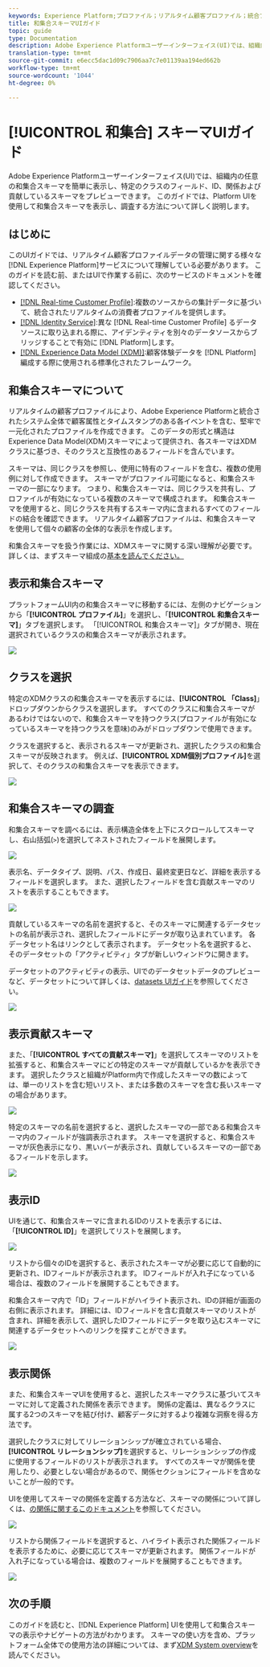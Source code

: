 ```yaml
---
keywords: Experience Platform;プロファイル；リアルタイム顧客プロファイル；統合プロファイル；統合プロファイル；統合プロファイル;和集合;rtcp；有効プロファイル;プロファイルの有効化；スキーマ和集合;プロファイル和集合;プロファイル;
title: 和集合スキーマUIガイド
topic: guide
type: Documentation
description: Adobe Experience Platformユーザーインターフェイス(UI)では、組織内の任意の和集合スキーマを簡単に表示し、特定のクラスのフィールド、ID、関係および貢献しているスキーマをプレビューできます。 このガイドでは、Platform UIを使用して和集合スキーマを表示し、調査する方法について詳しく説明します。
translation-type: tm+mt
source-git-commit: e6ecc5dac1d09c7906aa7c7e01139aa194ed662b
workflow-type: tm+mt
source-wordcount: '1044'
ht-degree: 0%

---
```



# [!UICONTROL 和集合] スキーマUIガイド

Adobe Experience Platformユーザーインターフェイス(UI)では、組織内の任意の和集合スキーマを簡単に表示し、特定のクラスのフィールド、ID、関係および貢献しているスキーマをプレビューできます。 このガイドでは、Platform UIを使用して和集合スキーマを表示し、調査する方法について詳しく説明します。

## はじめに

このUIガイドでは、リアルタイム顧客プロファイルデータの管理に関する様々な[!DNL Experience Platform]サービスについて理解している必要があります。 このガイドを読む前、またはUIで作業する前に、次のサービスのドキュメントを確認してください。

* [[!DNL Real-time Customer Profile]](../home.md):複数のソースからの集計データに基づいて、統合されたリアルタイムの消費者プロファイルを提供します。
* [[!DNL Identity Service]](../../identity-service/home.md):異な [!DNL Real-time Customer Profile] るデータソースに取り込まれる際に、アイデンティティを別々のデータソースからブリッジすることで有効に [!DNL Platform]します。
* [[!DNL Experience Data Model (XDM)]](../../xdm/home.md):顧客体験データを [!DNL Platform] 編成する際に使用される標準化されたフレームワーク。

## 和集合スキーマについて

リアルタイムの顧客プロファイルにより、Adobe Experience Platformと統合されたシステム全体で顧客属性とタイムスタンプのある各イベントを含む、堅牢で一元化されたプロファイルを作成できます。 このデータの形式と構造はExperience Data Model(XDM)スキーマによって提供され、各スキーマはXDMクラスに基づき、そのクラスと互換性のあるフィールドを含んでいます。

スキーマは、同じクラスを参照し、使用に特有のフィールドを含む、複数の使用例に対して作成できます。 スキーマがプロファイル可能になると、和集合スキーマの一部になります。 つまり、和集合スキーマは、同じクラスを共有し、プロファイルが有効になっている複数のスキーマで構成されます。 和集合スキーマを使用すると、同じクラスを共有するスキーマ内に含まれるすべてのフィールドの結合を確認できます。 リアルタイム顧客プロファイルは、和集合スキーマを使用して個々の顧客の全体的な表示を作成します。

和集合スキーマを扱う作業には、XDMスキーマに関する深い理解が必要です。 詳しくは、まずスキーマ組成の[基本を読んでください。](../../xdm/schema/composition.md)

## 表示和集合スキーマ

プラットフォームUI内の和集合スキーマに移動するには、左側のナビゲーションから「**[!UICONTROL プロファイル]**」を選択し、「**[!UICONTROL 和集合スキーマ]**」タブを選択します。 「[!UICONTROL 和集合スキーマ]」タブが開き、現在選択されているクラスの和集合スキーマが表示されます。

![](../images/union-schema/union-schema-landing.png)

## クラスを選択

特定のXDMクラスの和集合スキーマを表示するには、**[!UICONTROL 「Class]**」ドロップダウンからクラスを選択します。 すべてのクラスに和集合スキーマがあるわけではないので、和集合スキーマを持つクラス(プロファイルが有効になっているスキーマを持つクラスを意味)のみがドロップダウンで使用できます。

クラスを選択すると、表示されるスキーマが更新され、選択したクラスの和集合スキーマが反映されます。 例えば、**[!UICONTROL XDM個別プロファイル]**&#x200B;を選択して、そのクラスの和集合スキーマを表示できます。

![](../images/union-schema/union-schema-class.png)

## 和集合スキーマの調査

和集合スキーマを調べるには、表示構造全体を上下にスクロールしてスキーマし、右山括弧(`>`)を選択してネストされたフィールドを展開します。

![](../images/union-schema/union-schema-explore.png)

表示名、データタイプ、説明、パス、作成日、最終変更日など、詳細を表示するフィールドを選択します。 また、選択したフィールドを含む貢献スキーマのリストを表示することもできます。

![](../images/union-schema/union-schema-explore-field.png)

貢献しているスキーマの名前を選択すると、そのスキーマに関連するデータセットの名前が表示され、選択したフィールドにデータが取り込まれています。 各データセット名はリンクとして表示されます。 データセット名を選択すると、そのデータセットの「アクティビティ」タブが新しいウィンドウに開きます。

データセットのアクティビティの表示、UIでのデータセットデータのプレビューなど、データセットについて詳しくは、[datasets UIガイド](../../catalog/datasets/user-guide.md)を参照してください。

![](../images/union-schema/union-schema-field-datasets.png)

## 表示貢献スキーマ

また、「**[!UICONTROL すべての貢献スキーマ]**」を選択してスキーマのリストを拡張すると、和集合スキーマにどの特定のスキーマが貢献しているかを表示できます。 選択したクラスと組織がPlatform内で作成したスキーマの数によっては、単一のリストを含む短いリスト、または多数のスキーマを含む長いスキーマの場合があります。

![](../images/union-schema/union-schema-contributing-schemas.png)

特定のスキーマの名前を選択すると、選択したスキーマの一部である和集合スキーマ内のフィールドが強調表示されます。 スキーマを選択すると、和集合スキーマが灰色表示になり、黒いバーが表示され、貢献しているスキーマの一部であるフィールドを示します。

![](../images/union-schema/union-schema-select-schema.png)

## 表示ID

UIを通じて、和集合スキーマに含まれるIDのリストを表示するには、「**[!UICONTROL ID]**」を選択してリストを展開します。

![](../images/union-schema/union-schema-identities.png)

リストから個々のIDを選択すると、表示されたスキーマが必要に応じて自動的に更新され、IDフィールドが表示されます。 IDフィールドが入れ子になっている場合は、複数のフィールドを展開することもできます。

和集合スキーマ内で「ID」フィールドがハイライト表示され、IDの詳細が画面の右側に表示されます。 詳細には、IDフィールドを含む貢献スキーマのリストが含まれ、詳細を表示して、選択したIDフィールドにデータを取り込むスキーマに関連するデータセットへのリンクを探すことができます。

![](../images/union-schema/union-schema-select-identity.png)

## 表示関係

また、和集合スキーマUIを使用すると、選択したスキーマクラスに基づいてスキーマに対して定義された関係を表示できます。 関係の定義は、異なるクラスに属する2つのスキーマを結び付け、顧客データに対するより複雑な洞察を得る方法です。

選択したクラスに対してリレーションシップが確立されている場合、**[!UICONTROL リレーションシップ]**&#x200B;を選択すると、リレーションシップの作成に使用するフィールドのリストが表示されます。 すべてのスキーマが関係を使用したり、必要としない場合があるので、関係セクションにフィールドを含めないことが一般的です。

UIを使用してスキーマの関係を定義する方法など、スキーマの関係について詳しくは、[の関係に関するこのドキュメント](../../xdm/tutorials/relationship-ui.md)を参照してください。

![](../images/union-schema/union-schema-relationships.png)

リストから関係フィールドを選択すると、ハイライト表示された関係フィールドを表示するために、必要に応じてスキーマが更新されます。 関係フィールドが入れ子になっている場合は、複数のフィールドを展開することもできます。

![](../images/union-schema/union-schema-select-relationship.png)

## 次の手順

このガイドを読むと、[!DNL Experience Platform] UIを使用して和集合スキーマの表示やナビゲートの方法がわかります。 スキーマの使い方を含め、プラットフォーム全体での使用方法の詳細については、まず[XDM System overview](../../xdm/home.md)を読んでください。
